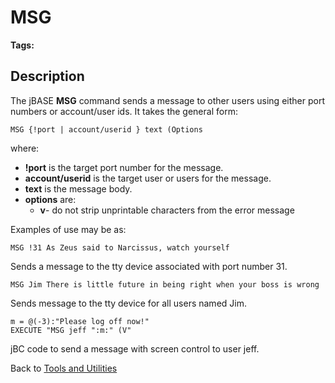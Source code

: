 # MSG

<PageHeader />

**Tags:**
<badge text='message' vertical='middle' />
<badge text='msg' vertical='middle' />
<badge text='msg' vertical='middle' />

## Description

The jBASE **MSG** command sends a message to other users using either port numbers or account/user ids. It takes the general form:

```
MSG {!port | account/userid } text (Options
```

where:

- **!port** is the target port number for the message.
- **account/userid** is the target user or users for the message.
- **text** is the message body.
- **options** are:
  - **v**- do not strip unprintable characters from the error message

Examples of use may be as:

```
MSG !31 As Zeus said to Narcissus, watch yourself
```

Sends a message to the tty device associated with port number 31.

```
MSG Jim There is little future in being right when your boss is wrong
```

Sends message to the tty device for all users named Jim.

```
m = @(-3):"Please log off now!"
EXECUTE "MSG jeff ":m:" (V"
```

jBC code to send a message with screen control to user jeff.

Back to [Tools and Utilities](./../README.md)

<PageFooter />
